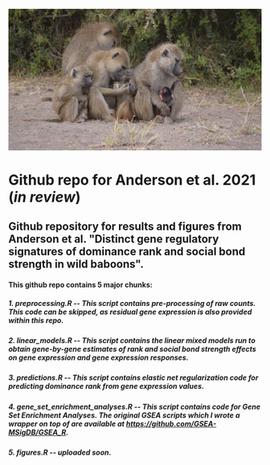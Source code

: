 ![](./misc/baboons.png)

# Github repo for Anderson et al. 2021 (*in review*)

## Github repository for results and figures from Anderson et al. "Distinct gene regulatory signatures of dominance rank and social bond strength in wild baboons".

#### This github repo contains 5 major chunks:
##### 1. **preprocessing.R** -- This script contains pre-processing of raw counts. This code can be skipped, as residual gene expression is also provided within this repo.
##### 2. **linear_models.R** -- This script contains the linear mixed models run to obtain gene-by-gene estimates of rank and social bond strength effects on gene expression and gene expression responses. 
##### 3. **predictions.R** -- This script contains elastic net regularization code for predicting dominance rank from gene expression values. 
##### 4. **gene_set_enrichment_analyses.R** -- This script contains code for Gene Set Enrichment Analyses. The original GSEA scripts which I wrote a wrapper on top of are available at https://github.com/GSEA-MSigDB/GSEA_R. 
##### 5. **figures.R** -- uploaded soon.
